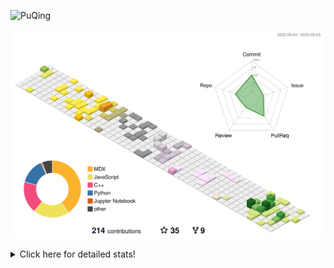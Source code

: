 ![PuQing](https://user-images.githubusercontent.com/27223114/171565019-9a56fae6-b08b-421f-99db-7e830da42371.png)

![](./profile-3d-contrib/profile-season-animate.svg)

<details>
<summary>Click here for detailed stats!</summary>

<!--START_SECTION:waka-->
![Lines of code](https://img.shields.io/badge/From%20Hello%20World%20I%27ve%20Written-783.6%20thousand%20lines%20of%20code-blue)

**🐱 My GitHub Data** 

> 📦 254.8 kB Used in GitHub's Storage 
 > 
> 🏆 162 Contributions in the Year 2023
 > 
> 🚫 Not Opted to Hire
 > 
> 📜 30 Public Repositories 
 > 
> 🔑 27 Private Repositories 
 > 
**I'm an Early 🐤** 

```text
🌞 Morning                374 commits         ███░░░░░░░░░░░░░░░░░░░░░░   13.63 % 
🌆 Daytime                1336 commits        ████████████░░░░░░░░░░░░░   48.71 % 
🌃 Evening                257 commits         ██░░░░░░░░░░░░░░░░░░░░░░░   09.37 % 
🌙 Night                  776 commits         ███████░░░░░░░░░░░░░░░░░░   28.29 % 
```


📊 **This Week I Spent My Time On** 

```text
💬 Programming Languages: 
Markdown                 3 hrs 34 mins       ███████████████████████░░   92.97 % 
Python                   9 mins              █░░░░░░░░░░░░░░░░░░░░░░░░   04.27 % 
TeX                      5 mins              █░░░░░░░░░░░░░░░░░░░░░░░░   02.54 % 
XML                      0 secs              ░░░░░░░░░░░░░░░░░░░░░░░░░   00.15 % 
TSQL                     0 secs              ░░░░░░░░░░░░░░░░░░░░░░░░░   00.06 % 

🔥 Editors: 
Obsidian                 3 hrs 34 mins       ███████████████████████░░   92.97 % 
VS Code                  16 mins             ██░░░░░░░░░░░░░░░░░░░░░░░   07.03 % 

💻 Operating System: 
Windows                  3 hrs 45 mins       ████████████████████████░   97.46 % 
WSL                      5 mins              █░░░░░░░░░░░░░░░░░░░░░░░░   02.54 % 
```


<!--END_SECTION:waka-->
</details>
